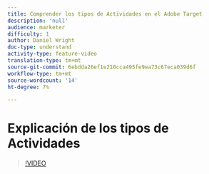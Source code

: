 ```yaml
---
title: Comprender los tipos de Actividades en el Adobe Target
description: 'null'
audience: marketer
difficulty: 1
author: Daniel Wright
doc-type: understand
activity-type: feature-video
translation-type: tm+mt
source-git-commit: 6ebdda26ef1e210cca495fe9ea73c67eca039d6f
workflow-type: tm+mt
source-wordcount: '14'
ht-degree: 7%

---
```



# Explicación de los tipos de Actividades

>[!VIDEO](https://video.tv.adobe.com/v/17386/?quality=12)